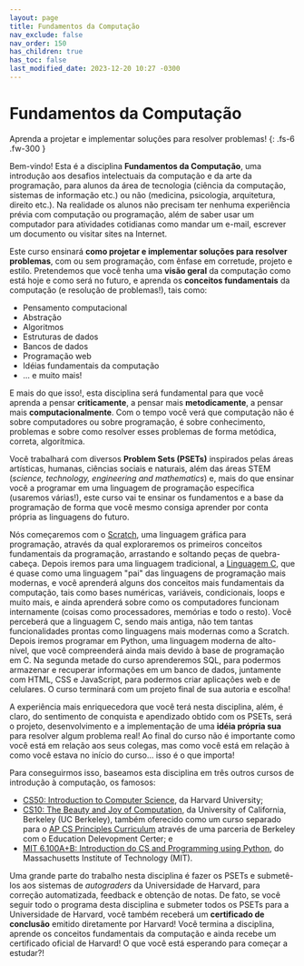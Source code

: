```yaml
---
layout: page
title: Fundamentos da Computação
nav_exclude: false
nav_order: 150
has_children: true
has_toc: false
last_modified_date: 2023-12-20 10:27 -0300
---
```


# Fundamentos da Computação

Aprenda a projetar e implementar soluções para resolver problemas!
{: .fs-6 .fw-300 }

Bem-vindo! Esta é a disciplina **Fundamentos da Computação**, uma introdução aos
desafios intelectuais da computação e da arte da programação, para alunos da
área de tecnologia (ciência da computação, sistemas de informação etc.) ou não
(medicina, psicologia, arquitetura, direito etc.). Na realidade os alunos não
precisam ter nenhuma experiência prévia com computação ou programação, além de
saber usar um computador para atividades cotidianas como mandar um e-mail,
escrever um documento ou visitar sites na Internet.

Este curso ensinará **como projetar e implementar soluções para resolver
problemas**, com ou sem programação, com ênfase em corretude, projeto e
estilo. Pretendemos que você tenha uma **visão geral** da computação como está
hoje e como será no futuro, e aprenda os **conceitos fundamentais** da
computação (e resolução de problemas!), tais como:

* Pensamento computacional
* Abstração
* Algoritmos
* Estruturas de dados
* Bancos de dados
* Programação web
* Idéias fundamentais da computação
* ... e muito mais!

E mais do que isso!, esta disciplina será fundamental para que você aprenda a
pensar **criticamente**, a pensar mais **metodicamente**, a pensar mais
**computacionalmente**. Com o tempo você verá que computação não é sobre
computadores ou sobre programação, é sobre conhecimento, problemas e sobre como
resolver esses problemas de forma metódica, correta, algorítmica.

Você trabalhará com diversos **Problem Sets (PSETs)** inspirados pelas áreas
artísticas, humanas, ciências sociais e naturais, além das áreas STEM (*science,
technology, engineering and mathematics*) e, mais do que ensinar você a
programar em uma linguagem de programação específica (usaremos várias!), este
curso vai te ensinar os fundamentos e a base da programação de forma que você
mesmo consiga aprender por conta própria as linguagens do futuro.

Nós começaremos com o [Scratch](https://scratch.mit.edu/), uma linguagem gráfica
para programação, através da qual exploraremos os primeiros conceitos
fundamentais da programação, arrastando e soltando peças de
quebra-cabeça. Depois iremos para uma linguagem tradicional, a [Linguagem
C](https://en.wikipedia.org/wiki/C_(programming_language)), que é quase como uma
linguagem "pai" das linguagens de programação mais modernas, e você aprenderá
alguns dos conceitos mais fundamentais da computação, tais como bases numéricas,
variáveis, condicionais, loops e muito mais, e ainda aprenderá sobre como os
computadores funcionam internamente (coisas como processadores, memórias e todo
o resto). Você perceberá que a linguagem C, sendo mais antiga, não tem tantas
funcionalidades prontas como linguagens mais modernas como a Scratch. Depois
iremos programar em Python, uma linguagem moderna de alto-nível, que
você compreenderá ainda mais devido à base de programação em C. Na segunda
metade do curso aprenderemos SQL, para podermos armazenar e recuperar
informações em um banco de dados, juntamente com HTML, CSS e JavaScript, para
podermos criar aplicações web e de celulares. O curso terminará com um projeto
final de sua autoria e escolha!

A experiência mais enriquecedora que você terá nesta disciplina, além, é claro,
do sentimento de conquista e apendizado obtido com os PSETs, será o projeto,
desenvolvimento e a implementação de uma **idéia própria sua** para resolver
algum problema real! Ao final do curso não é importante como você está em
relação aos seus colegas, mas como você está em relação à como você estava no
início do curso... isso é o que importa!

Para conseguirmos isso, baseamos esta disciplina em três outros cursos de
introdução à computação, os famosos:

* [CS50: Introduction to Computer Science](https://cs50.harvard.edu/x/2023/), da
  Harvard University;
* [CS10: The Beauty and Joy of Computation](https://cs10.org/sp23/), da
  University of California, Berkeley (UC Berkeley), também oferecido como um
  curso separado para o [AP CS Principles Curriculum](https://bjc.edc.org/)
  através de uma parceria de Berkeley com o Education Delevopment Certer; e
* [MIT 6.100A+B: Introduction do CS and Programming using
  Python](https://introcomp.mit.edu/spring23), do Massachusetts Institute of
  Technology (MIT).

Uma grande parte do trabalho nesta disciplina é fazer os PSETs e submetê-los aos
sistemas de *autograders* da Universidade de Harvard, para correção
automatizada, feedback e obtenção de notas. De fato, se você seguir todo o
programa desta disciplina e submeter todos os PSETs para a Universidade de
Harvard, você também receberá um **certificado de conclusão** emitido
diretamente por Harvard! Você termina a disciplina, aprende os conceitos
fundamentais da computação e ainda recebe um certificado oficial de Harvard! O
que você está esperando para começar a estudar?!
